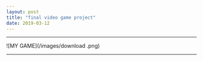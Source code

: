 ```yaml
---
layout: post
title: "final video game project"
date: 2019-03-12
---
```




* * *
![MY GAME](/images/download .png)
* * *
